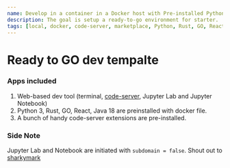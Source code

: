 ```yaml
---
name: Develop in a container in a Docker host with Pre-installed Python 3, Rust, React, Java 18 and Go. Plus code-server and Jupyter Lab/Notebook 
description: The goal is setup a ready-to-go environment for starter.
tags: [local, docker, code-server, marketplace, Python, Rust, GO, React, Jupyter Lab, Jupyter Notebook]
---
```


# Ready to GO dev tempalte

### Apps included
1. Web-based dev tool (terminal, [code-server](https://github.com/coder/code-server), Jupyter Lab and Jupyter Notebook)
2. Python 3, Rust, GO, React, Java 18 are preinstalled with docker file.
3. A bunch of handy code-server extensions are pre-installed.

### Side Note
Jupyter Lab and Notebook are initiated with `subdomain = false`. Shout out to [sharkymark](https://github.com/sharkymark/v2-templates/tree/main/pod-with-jupyter-path)
